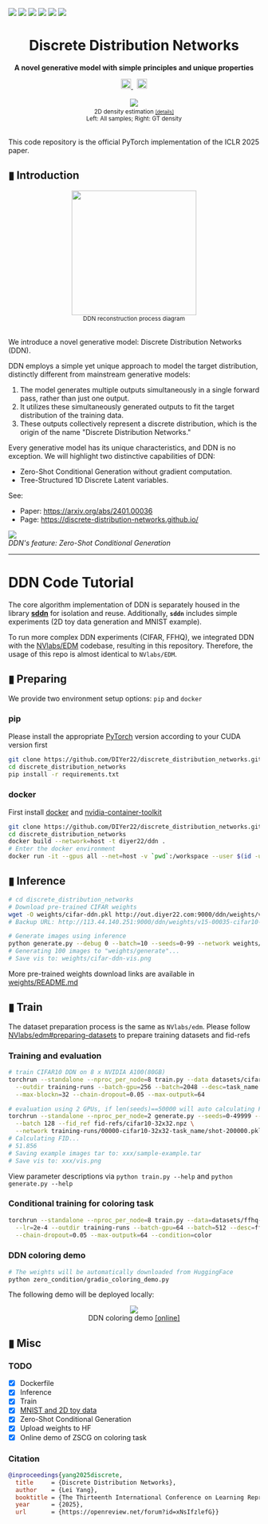 <a href="https://discrete-distribution-networks.github.io/"><img src="https://img.shields.io/static/v1?label=Page&message=github.io&color=blue"></a>
<a href="https://arxiv.org/abs/2401.00036"><img src="https://img.shields.io/badge/arXiv-2401.00036-b31b1b.svg"></a>
<a href="https://openreview.net/forum?id=xNsIfzlefG"><img src="https://img.shields.io/badge/Accepted-ICLR%202025-brightgreen.svg"></a>
<a href="https://ddn-coloring-demo.diyer22.com/"><img src="https://img.shields.io/badge/Online-Demo-orange)"></a>
<a href="https://huggingface.co/diyer22/ddn_asset"><img src="https://img.shields.io/badge/HuggingFace-Models-yellow)"></a>
<a href="README_cn.md"><img src="https://img.shields.io/badge/Language-中文-lightgrey.svg"></a>

<div align="center">

<!-- <p style="font-size: 2em; font-weight: bold; margin-top: 20px; margin-bottom: 7px; line-height: 1;">离散分布网络</p> -->

# Discrete Distribution Networks
**A novel generative model with simple principles and unique properties**

<div style="margin-top:px;font-size:px"> 
  <a target="_blank" href="https://www.stepfun.com/">
    <img src="https://discrete-distribution-networks.github.io/img/logo-StepFun.png" style="height:20px">
  </a>
    &nbsp;
  <a target="_blank" href="https://en.megvii.com/megvii_research">
    <img src="https://discrete-distribution-networks.github.io/img/logo-Megvii.png" style="height:20px">
  </a>
</div>


<br>
<div align="center">
  <a target="_blank" href="https://discrete-distribution-networks.github.io/2d-density-estimation-gif-with-10000-nodes-ddn.html">
    <img src="https://discrete-distribution-networks.github.io/img/frames_bin100_k2000_itern1800_batch40_framen96_2d-density-estimation-DDN.gif" style="height:">
  </a>
  <small><br>2D density estimation <a target="_blank" href="https://discrete-distribution-networks.github.io/2d-density-estimation-gif-with-10000-nodes-ddn.html"><small>[details]</small></a><br>Left: All samples; Right: GT density</small>
</div>
<br>
</div>

<!-- ![SVG](docs/draft/header.svg) -->

This code repository is the official PyTorch implementation of the ICLR 2025 paper.
## ▮ Introduction

<div align="center">
  <a target="_blank" href="https://discrete-distribution-networks.github.io/img/ddn-intro.png">
    <img src="https://discrete-distribution-networks.github.io/img/ddn-intro.png" style="height:250px;width:auto">
  </a>
  <br>
  <small>DDN reconstruction process diagram</small>
</div>
<br>

We introduce a novel generative model: Discrete Distribution Networks (DDN).

DDN employs a simple yet unique approach to model the target distribution, distinctly different from mainstream generative models:
1. The model generates multiple outputs simultaneously in a single forward pass, rather than just one output.
2. It utilizes these simultaneously generated outputs to fit the target distribution of the training data.
3. These outputs collectively represent a discrete distribution, which is the origin of the name "Discrete Distribution Networks."

Every generative model has its unique characteristics, and DDN is no exception. We will highlight two distinctive capabilities of DDN:
- Zero-Shot Conditional Generation without gradient computation.
- Tree-Structured 1D Discrete Latent variables.

See:
- Paper: https://arxiv.org/abs/2401.00036  
- Page: https://discrete-distribution-networks.github.io/


![](https://discrete-distribution-networks.github.io/img/zscg.png)  
*DDN's feature: Zero-Shot Conditional Generation*

---

# DDN Code Tutorial
The core algorithm implementation of DDN is separately housed in the library [**sddn**](https://github.com/diyer22/sddn) for isolation and reuse. Additionally, **`sddn`** includes simple experiments (2D toy data generation and MNIST example).

To run more complex DDN experiments (CIFAR, FFHQ), we integrated DDN with the [NVlabs/EDM](https://github.com/NVlabs/edm) codebase, resulting in this repository. Therefore, the usage of this repo is almost identical to `NVlabs/EDM`.


## ▮ Preparing
We provide two environment setup options: `pip` and `docker`

### pip
Please install the appropriate [PyTorch](https://pytorch.org/get-started/locally/) version according to your CUDA version first
```bash
git clone https://github.com/DIYer22/discrete_distribution_networks.git
cd discrete_distribution_networks
pip install -r requirements.txt
```

### docker
First install [docker](https://docs.docker.com/get-started/) and [nvidia-container-toolkit](https://docs.nvidia.com/datacenter/cloud-native/container-toolkit/latest/install-guide.html)
```bash
git clone https://github.com/DIYer22/discrete_distribution_networks.git
cd discrete_distribution_networks
docker build --network=host -t diyer22/ddn .
# Enter the docker environment
docker run -it --gpus all --net=host -v `pwd`:/workspace --user $(id -u):$(id -g) diyer22/ddn bash
```


## ▮ Inference
```bash
# cd discrete_distribution_networks
# Download pre-trained CIFAR weights
wget -O weights/cifar-ddn.pkl http://out.diyer22.com:9000/ddn/weights/v15-00035-cifar10-32x32-cifar_blockn32_outputk64_chain.dropout0.05_fp32_goon.v15.22-shot-087808.pkl
# Backup URL: http://113.44.140.251:9000/ddn/weights/v15-00035-cifar10-32x32-cifar_blockn32_outputk64_chain.dropout0.05_fp32_goon.v15.22-shot-087808.pkl

# Generate images using inference
python generate.py --debug 0 --batch=10 --seeds=0-99 --network weights/cifar-ddn.pkl
# Generating 100 images to "weights/generate"...
# Save vis to: weights/cifar-ddn-vis.png
```
More pre-trained weights download links are available in [weights/README.md](weights/README.md)


## ▮ Train
The dataset preparation process is the same as `NVlabs/edm`. Please follow [NVlabs/edm#preparing-datasets](https://github.com/NVlabs/edm?tab=readme-ov-file#preparing-datasets) to prepare training datasets and fid-refs

### Training and evaluation

```bash
# train CIFAR10 DDN on 8 x NVIDIA A100(80GB)
torchrun --standalone --nproc_per_node=8 train.py --data datasets/cifar10-32x32.zip \
  --outdir training-runs --batch-gpu=256 --batch=2048 --desc=task_name \
  --max-blockn=32 --chain-dropout=0.05 --max-outputk=64

# evaluation using 2 GPUs, if len(seeds)==50000 will auto calculating FID.
torchrun --standalone --nproc_per_node=2 generate.py --seeds=0-49999 --subdirs \
  --batch 128 --fid_ref fid-refs/cifar10-32x32.npz \
  --network training-runs/00000-cifar10-32x32-task_name/shot-200000.pkl
# Calculating FID...
# 51.856
# Saving example images tar to: xxx/sample-example.tar
# Save vis to: xxx/vis.png
```
View parameter descriptions via `python train.py --help` and `python generate.py --help`

### Conditional training for coloring task
```bash
torchrun --standalone --nproc_per_node=8 train.py --data=datasets/ffhq-256x256.zip \
  --lr=2e-4 --outdir training-runs --batch-gpu=64 --batch=512 --desc=ffhq256_cond.color \
  --chain-dropout=0.05 --max-outputk=64 --condition=color
```

### DDN coloring demo
```bash
# The weights will be automatically downloaded from HuggingFace
python zero_condition/gradio_coloring_demo.py
```
The following demo will be deployed locally:

<div align="center">
  <a target="_blank" href="https://ddn-coloring-demo.diyer22.com/">
    <img src="https://discrete-distribution-networks.github.io/img/astronaut_coloring.gif" style="height:">
  </a>
  <br>DDN coloring demo <a target="_blank" href="https://ddn-coloring-demo.diyer22.com/">[online]</a>
</div>

## ▮ Misc
### TODO
- [x] Dockerfile
- [x] Inference
- [x] Train
- [x] [MNIST and 2D toy data](https://github.com/DIYer22/sddn?tab=readme-ov-file#-toy-example-for-2d-density-estimation)
- [x] Zero-Shot Conditional Generation
- [x] Upload weights to HF
- [x] Online demo of ZSCG on coloring task
<!-- - [ ] Support CPU inference -->
### Citation
```bibtex
@inproceedings{yang2025discrete,
  title     = {Discrete Distribution Networks},
  author    = {Lei Yang},
  booktitle = {The Thirteenth International Conference on Learning Representations},
  year      = {2025},
  url       = {https://openreview.net/forum?id=xNsIfzlefG}}
``` 